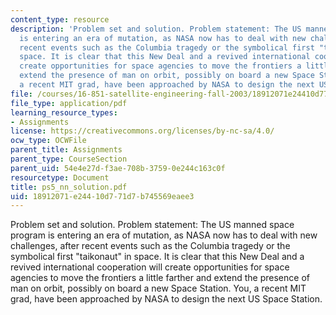 ```yaml
---
content_type: resource
description: 'Problem set and solution. Problem statement: The US manned space program
  is entering an era of mutation, as NASA now has to deal with new challenges, after
  recent events such as the Columbia tragedy or the symbolical first "taikonaut" in
  space. It is clear that this New Deal and a revived international cooperation will
  create opportunities for space agencies to move the frontiers a little farther and
  extend the presence of man on orbit, possibly on board a new Space Station. You,
  a recent MIT grad, have been approached by NASA to design the next US Space Station.'
file: /courses/16-851-satellite-engineering-fall-2003/18912071e24410d771d7b745569eaee3_ps5_nn_solution.pdf
file_type: application/pdf
learning_resource_types:
- Assignments
license: https://creativecommons.org/licenses/by-nc-sa/4.0/
ocw_type: OCWFile
parent_title: Assignments
parent_type: CourseSection
parent_uid: 54e4e27d-f3ae-708b-3759-0e244c163c0f
resourcetype: Document
title: ps5_nn_solution.pdf
uid: 18912071-e244-10d7-71d7-b745569eaee3
---
```

Problem set and solution. Problem statement: The US manned space program is entering an era of mutation, as NASA now has to deal with new challenges, after recent events such as the Columbia tragedy or the symbolical first "taikonaut" in space. It is clear that this New Deal and a revived international cooperation will create opportunities for space agencies to move the frontiers a little farther and extend the presence of man on orbit, possibly on board a new Space Station. You, a recent MIT grad, have been approached by NASA to design the next US Space Station.